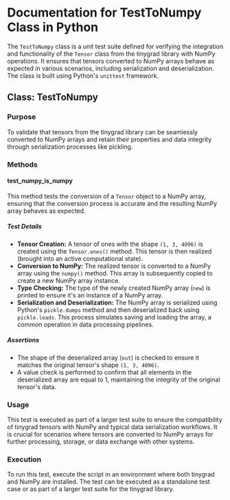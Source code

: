# Documentation for TestToNumpy Class in Python

The `TestToNumpy` class is a unit test suite defined for verifying the integration and functionality of the `Tensor` class from the tinygrad library with NumPy operations. It ensures that tensors converted to NumPy arrays behave as expected in various scenarios, including serialization and deserialization. The class is built using Python's `unittest` framework.

## Class: TestToNumpy

### Purpose

To validate that tensors from the tinygrad library can be seamlessly converted to NumPy arrays and retain their properties and data integrity through serialization processes like pickling.

### Methods

#### test\_numpy\_is\_numpy

This method tests the conversion of a `Tensor` object to a NumPy array, ensuring that the conversion process is accurate and the resulting NumPy array behaves as expected.

##### Test Details

- **Tensor Creation:** A tensor of ones with the shape `(1, 3, 4096)` is created using the `Tensor.ones()` method. This tensor is then realized (brought into an active computational state).
- **Conversion to NumPy:** The realized tensor is converted to a NumPy array using the `numpy()` method. This array is subsequently copied to create a new NumPy array instance.
- **Type Checking:** The type of the newly created NumPy array (`new`) is printed to ensure it's an instance of a NumPy array.
- **Serialization and Deserialization:** The NumPy array is serialized using Python's `pickle.dumps` method and then deserialized back using `pickle.loads`. This process simulates saving and loading the array, a common operation in data processing pipelines.

##### Assertions

- The shape of the deserialized array (`out`) is checked to ensure it matches the original tensor's shape `(1, 3, 4096)`.
- A value check is performed to confirm that all elements in the deserialized array are equal to 1, maintaining the integrity of the original tensor's data.

### Usage

This test is executed as part of a larger test suite to ensure the compatibility of tinygrad tensors with NumPy and typical data serialization workflows. It is crucial for scenarios where tensors are converted to NumPy arrays for further processing, storage, or data exchange with other systems.

### Execution

To run this test, execute the script in an environment where both tinygrad and NumPy are installed. The test can be executed as a standalone test case or as part of a larger test suite for the tinygrad library.